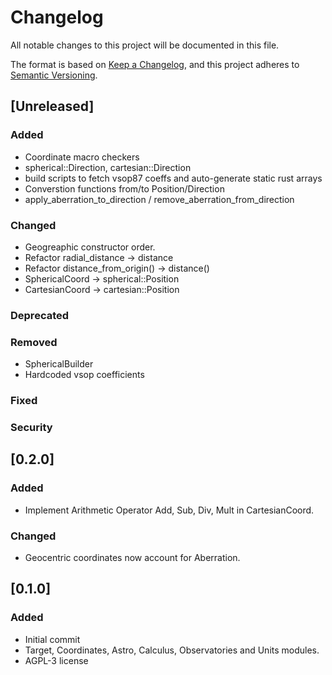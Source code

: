 # Changelog
All notable changes to this project will be documented in this file.

The format is based on [Keep a Changelog](https://keepachangelog.com/en/1.0.0/),
and this project adheres to [Semantic Versioning](https://semver.org/spec/v2.0.0.html).

## [Unreleased]

### Added
- Coordinate macro checkers
- spherical::Direction, cartesian::Direction
- build scripts to fetch vsop87 coeffs and auto-generate static rust arrays
- Converstion functions from/to Position/Direction
- apply_aberration_to_direction / remove_aberration_from_direction


### Changed
- Geogreaphic constructor order.
- Refactor radial_distance -> distance
- Refactor distance_from_origin() -> distance()
- SphericalCoord -> spherical::Position
- CartesianCoord -> cartesian::Position

### Deprecated

### Removed
- SphericalBuilder
- Hardcoded vsop coefficients

### Fixed

### Security

## [0.2.0]

### Added
- Implement Arithmetic Operator Add, Sub, Div, Mult in CartesianCoord.

### Changed
- Geocentric coordinates now account for Aberration.

## [0.1.0]

### Added
- Initial commit
- Target, Coordinates, Astro, Calculus, Observatories and Units modules.
- AGPL-3 license
